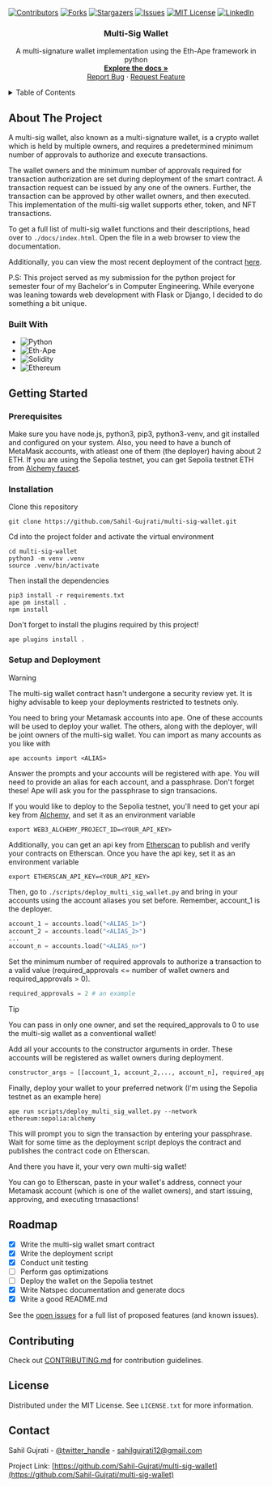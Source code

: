 <!-- PROJECT SHIELDS -->

[![Contributors][contributors-shield]][contributors-url]
[![Forks][forks-shield]][forks-url]
[![Stargazers][stars-shield]][stars-url]
[![Issues][issues-shield]][issues-url]
[![MIT License][license-shield]][license-url]
[![LinkedIn][linkedin-shield]][linkedin-url]


<!-- PROJECT LOGO -->

<div align="center">
  <h3 align="center">Multi-Sig Wallet</h3>

  <p align="center">
    A multi-signature wallet implementation using the Eth-Ape framework in python
    <br />
    <a href="https://github.com/Sahil-Gujrati/multi-sig-wallet/blob/main/docs"><strong>Explore the docs »</strong></a>
    <br />
    <a href="https://github.com/Sahil-Gujrati/multi-sig-wallet/issues">Report Bug</a>
    ·
    <a href="https://github.com/Sahil-Gujrati/multi-sig-wallet/issues">Request Feature</a>
  </p>
</div>


<!-- TABLE OF CONTENTS -->

<details>
  <summary>Table of Contents</summary>
  <ol>
    <li>
      <a href="#about-the-project">About The Project</a>
      <ul>
        <li><a href="#built-with">Built With</a></li>
      </ul>
    </li>
    <li>
      <a href="#getting-started">Getting Started</a>
      <ul>
        <li><a href="#prerequisites">Prerequisites</a></li>
        <li><a href="#installation">Installation</a></li>
        <li><a href="#setup-and-deployment">Setup and Deployment</a></li>
      </ul>
    </li>
    <li><a href="#usage">Usage</a></li>
    <li><a href="#roadmap">Roadmap</a></li>
    <li><a href="#contributing">Contributing</a></li>
    <li><a href="#license">License</a></li>
    <li><a href="#contact">Contact</a></li>
  </ol>
</details>


<!-- ABOUT THE PROJECT -->

## About The Project

A multi-sig wallet, also known as a multi-signature wallet, is a crypto wallet which is held by multiple owners, and requires a predetermined minimum number of approvals to authorize and execute transactions.

The wallet owners and the minimum number of approvals required for transaction authorization are set during deployment of the smart contract. A transaction request can be issued by any one of the owners. Further, the transaction can be approved by other wallet owners, and then executed. This implementation of the multi-sig wallet supports ether, token, and NFT transactions.

To get a full list of multi-sig wallet functions and their descriptions, head over to `./docs/index.html`. Open the file in a web browser to view the documentation.

Additionally, you can view the most recent deployment of the contract [here]().

P.S: This project served as my submission for the python project for semester four of my Bachelor's in Computer Engineering. While everyone was leaning towards web development with Flask or Django, I decided to do something a bit unique.

### Built With

- ![Python](https://img.shields.io/badge/python-3670A0?style=for-the-badge&logo=python&logoColor=ffdd54)
- ![Eth-Ape](https://img.shields.io/badge/-ETH--APE-FFFFFF.svg?style=for-the-badge)
- ![Solidity](https://img.shields.io/badge/Solidity-%23363636.svg?style=for-the-badge&logo=solidity&logoColor=white)
- ![Ethereum](https://img.shields.io/badge/-ethereum-3C3C3D?logo=ethereum&logoColor=white&style=for-the-badge)


<!-- GETTING STARTED -->

## Getting Started

### Prerequisites

Make sure you have node.js, python3, pip3, python3-venv, and git installed and configured on your system. Also, you need to have a bunch of MetaMask accounts, with atleast one of them (the deployer) having about 2 ETH. If you are using the Sepolia testnet, you can get Sepolia testnet ETH from [Alchemy faucet](https://sepoliafaucet.com/).

### Installation

Clone this repository

```shell
git clone https://github.com/Sahil-Gujrati/multi-sig-wallet.git
```

Cd into the project folder and activate the virtual environment

```shell
cd multi-sig-wallet
python3 -m venv .venv
source .venv/bin/activate
```

Then install the dependencies

```shell
pip3 install -r requirements.txt
ape pm install .
npm install
```

Don't forget to install the plugins required by this project!

```shell
ape plugins install .
```

### Setup and Deployment

> [!WARNING]
> The multi-sig wallet contract hasn't undergone a security review yet. It is highy advisable to keep your deployments restricted to testnets only.

You need to bring your Metamask accounts into ape. One of these accounts will be used to deploy your wallet. The others, along with the deployer, will be joint owners of the multi-sig wallet. You can import as many accounts as you like with

```shell
ape accounts import <ALIAS>
```
Answer the prompts and your accounts will be registered with ape. You will need to provide an alias for each account, and a passphrase. Don't forget these! Ape will ask you for the passphrase to sign transacions.

If you would like to deploy to the Sepolia testnet, you'll need to get your api key from [Alchemy](https://www.alchemy.com/), and set it as an environment variable

```shell
export WEB3_ALCHEMY_PROJECT_ID=<YOUR_API_KEY>
```

Additionally, you can get an api key from [Etherscan](https://docs.etherscan.io/getting-started/creating-an-account) to publish and verify your contracts on Etherscan. Once you have the api key, set it as an environment variable

```shell
export ETHERSCAN_API_KEY=<YOUR_API_KEY>
```

Then, go to `./scripts/deploy_multi_sig_wallet.py` and bring in your accounts using the account aliases you set before. Remember, account_1 is the deployer.

```python
account_1 = accounts.load("<ALIAS_1>")
account_2 = accounts.load("<ALIAS_2>")
...
account_n = accounts.load("<ALIAS_n>")
```

Set the minimum number of required approvals to authorize a transaction to a valid value (required_approvals <= number of wallet owners and required_approvals > 0).

```python
required_approvals = 2 # an example
```
> [!TIP]
> You can pass in only one owner, and set the required_approvals to 0 to use the multi-sig wallet as a conventional wallet!

Add all your accounts to the constructor arguments in order. These accounts will be registered as wallet owners during deployment.

```python
constructor_args = [[account_1, account_2,..., account_n], required_approvals]
```

Finally, deploy your wallet to your preferred network (I'm using the Sepolia testnet as an example here)

```shell
ape run scripts/deploy_multi_sig_wallet.py --network ethereum:sepolia:alchemy
```

This will prompt you to sign the transaction by entering your passphrase. Wait for some time as the deployment script deploys the contract and publishes the contract code on Etherscan.

And there you have it, your very own multi-sig wallet!

You can go to Etherscan, paste in your wallet's address, connect your Metamask account (which is one of the wallet owners), and start issuing, approving, and executing trnasactions!


<!-- ROADMAP -->

## Roadmap

- [x] Write the multi-sig wallet smart contract
- [x] Write the deployment script
- [x] Conduct unit testing
- [ ] Perform gas optimizations
- [ ] Deploy the wallet on the Sepolia testnet
- [x] Write Natspec documentation and generate docs
- [x] Write a good README.md

See the [open issues](https://github.com/Sahil-Gujrati/multi-sig-wallet/issues) for a full list of proposed features (and known issues).


<!-- CONTRIBUTING -->

## Contributing

Check out [CONTRIBUTING.md](./.github/CONTRIBUTING.md) for contribution guidelines. 


<!-- LICENSE -->

## License

Distributed under the MIT License. See `LICENSE.txt` for more information.


<!-- CONTACT -->

## Contact

Sahil Gujrati - [@twitter_handle](https://twitter.com/Sahil__Gujrati) - sahilgujrati12@gmail.com

Project Link: [https://github.com/Sahil-Gujrati/multi-sig-wallet](https://github.com/Sahil-Gujrati/multi-sig-wallet)


<!-- MARKDOWN LINKS & IMAGES -->
<!-- https://www.markdownguide.org/basic-syntax/#reference-style-links -->

[contributors-shield]: https://img.shields.io/github/contributors/Sahil-Gujrati/multi-sig-wallet.svg?style=for-the-badge
[contributors-url]: https://github.com/Sahil-Gujrati/multi-sig-wallet/graphs/contributors
[forks-shield]: https://img.shields.io/github/forks/Sahil-Gujrati/multi-sig-wallet.svg?style=for-the-badge
[forks-url]: https://github.com/Sahil-Gujrati/multi-sig-wallet/network/members
[stars-shield]: https://img.shields.io/github/stars/Sahil-Gujrati/multi-sig-wallet.svg?style=for-the-badge
[stars-url]: https://github.com/Sahil-Gujrati/multi-sig-wallet/stargazers
[issues-shield]: https://img.shields.io/github/issues/Sahil-Gujrati/multi-sig-wallet.svg?style=for-the-badge
[issues-url]: https://github.com/Sahil-Gujrati/multi-sig-wallet/issues
[license-shield]: https://img.shields.io/github/license/Sahil-Gujrati/multi-sig-wallet.svg?style=for-the-badge
[license-url]: https://github.com/Sahil-Gujrati/multi-sig-wallet/blob/master/LICENSE.txt
[linkedin-shield]: https://img.shields.io/badge/-LinkedIn-black.svg?style=for-the-badge&logo=linkedin&colorB=555
[linkedin-url]: https://linkedin.com/in/sahil-gujrati-125ab0284
